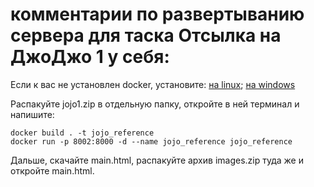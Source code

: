 # комментарии по развертыванию сервера для таска Отсылка на ДжоДжо 1 у себя:

Если к вас не установлен docker, установите: [на linux](https://selectel.ru/blog/docker-install-ubuntu/); [на windows](https://learn.microsoft.com/ru-ru/virtualization/windowscontainers/manage-docker/configure-docker-daemon)

Распакуйте jojo1.zip в отдельную папку, откройте в ней терминал и напишите:
```
docker build . -t jojo_reference
docker run -p 8002:8000 -d --name jojo_reference jojo_reference
```
Дальше, скачайте main.html, распакуйте архив images.zip туда же и откройте main.html.